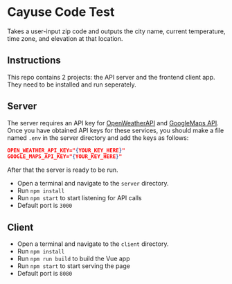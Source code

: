 # Cayuse Code Test

Takes a user-input zip code and outputs the city name, current temperature, time zone, and elevation at that location.

## Instructions

This repo contains 2 projects: the API server and the frontend client app. They need to be installed and run seperately.

## Server

The server requires an API key for [OpenWeatherAPI](https://openweathermap.org/api) and [GoogleMaps API](https://cloud.google.com/maps-platform/). Once you have obtained API keys for these services, you should make a file named `.env` in the server directory and add the keys as follows:
```json
OPEN_WEATHER_API_KEY="{YOUR_KEY_HERE}"
GOOGLE_MAPS_API_KEY="{YOUR_KEY_HERE}"
```
After that the server is ready to be run.

* Open a terminal and navigate to the `server` directory.
* Run `npm install`
* Run `npm start` to start listening for API calls
* Default port is `3000`

## Client

* Open a terminal and navigate to the `client` directory.
* Run `npm install`
* Run `npm run build` to build the Vue app
* Run `npm start` to start serving the page
* Default port is `8080`
